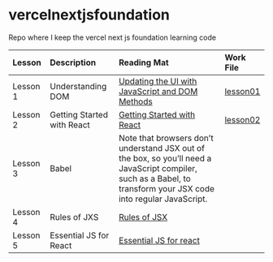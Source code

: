 # vercelnextjsfoundation
Repo where I keep the vercel next js foundation learning code

|Lesson|Description|Reading Mat| Work File|
|:----|:---------|:----------|:--------|
|Lesson 1|Understanding DOM| [Updating the UI with JavaScript and DOM Methods](https://nextjs.org/learn-pages-router/foundations/from-javascript-to-react/updating-ui-with-javascript)| [lesson01](lesson-01-understandingdom.html)|
|Lesson 2|Getting Started with React|[Getting Started with React](https://nextjs.org/learn-pages-router/foundations/from-javascript-to-react/getting-started-with-react)|[lesson02](lesson-02-starting-with-react.html)|
|Lesson 3| Babel | Note that browsers don’t understand JSX out of the box, so you’ll need a JavaScript compiler, such as a Babel, to transform your JSX code into regular JavaScript. | |
|Lesson 4| Rules of JXS | [Rules of JSX](https://react.dev/learn/writing-markup-with-jsx#the-rules-of-jsx) | |
|Lesson 5|Essential JS for React | [Essential JS for react](https://nextjs.org/learn-pages-router/foundations/from-javascript-to-react/essential-javascript-react)| |